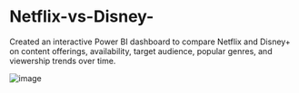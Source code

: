 # Netflix-vs-Disney-
Created an interactive Power BI dashboard to compare Netflix and Disney+ on content offerings, availability, target audience, popular genres, and viewership trends over time.

![image](https://github.com/user-attachments/assets/5433f770-326c-43ae-ae3f-6755b714137b)
